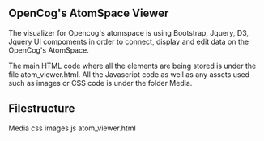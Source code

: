 OpenCog's AtomSpace Viewer
-------------------------------

The visualizer for Opencog's atomspace is using Bootstrap, Jquery, D3, Jquery UI compoments in order to connect, display and edit data on the OpenCog's AtomSpace.

The main HTML code where all the elements are being stored is under the file atom_viewer.html. 
All the Javascript code as well as any assets used such as images or CSS code is under the folder Media.

Filestructure
--------------
Media
	css
	images
	js
atom_viewer.html
